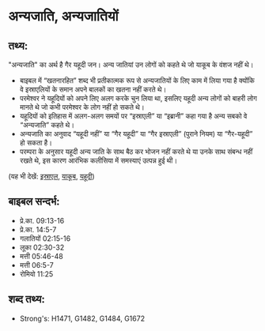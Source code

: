 # अन्यजाति, अन्यजातियों #

## तथ्य: ##

"अन्यजाति" का अर्थ है गैर यहूदी जन। अन्य जातियां उन लोगों को कहते थे जो याकूब के वंशज नहीं थे।

* बाइबल में “खतनारहित” शब्द भी प्रतीकात्मक रूप से अन्यजातियों के लिए काम में लिया गया है क्योंकि वे इस्राएलियों के समान अपने बालकों का खतना नहीं करते थे।
* परमेश्वर ने यहूदियों को अपने लिए अलग करके चुन लिया था, इसलिए यहूदी अन्य लोगों को बाहरी लोग मानते थे जो कभी परमेश्वर के लोग नहीं हो सकते थे।
* यहूदियों को इतिहास में अलग-अलग समयों पर “इस्राएली” या “इब्रानी” कहा गया है अन्य सबको वे “अन्यजाति” कहते थे।
* अन्यजाति का अनुवाद “यहूदी नहीं” या “गैर यहूदी” या “गैर इस्राएली” (पुराने नियम) या “गैर-यहूदी” हो सकता है।
* परम्परा के अनुसार यहूदी अन्य जाति के साथ बैठ कर भोजन नहीं करते थे या उनके साथ संबन्ध नहीं रखते थे, इस कारण आरंभिक कलीसिया में समस्याएं उत्पन्न हुई थी।

(यह भी देखें: [इस्राएल](../israel.md), [याकूब](../jacob.md), [यहूदी](../jew.md))

## बाइबल सन्दर्भ: ##

* प्रे.का. 09:13-16
* प्रे.का. 14:5-7
* गलातियों 02:15-16
* लूका 02:30-32
* मत्ती 05:46-48
* मत्ती 06:5-7
* रोमियो 11:25

## शब्द तथ्य: ##

* Strong's: H1471, G1482, G1484, G1672
